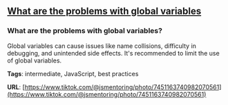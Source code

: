 ## [What are the problems with global variables](#what-are-the-problems-with-global-variables)

### What are the problems with global variables?

Global variables can cause issues like name collisions, difficulty in debugging, and unintended side effects. It's recommended to limit the use of global variables.

**Tags**: intermediate, JavaScript, best practices

**URL**: [https://www.tiktok.com/@jsmentoring/photo/7451163740982070561](https://www.tiktok.com/@jsmentoring/photo/7451163740982070561)
